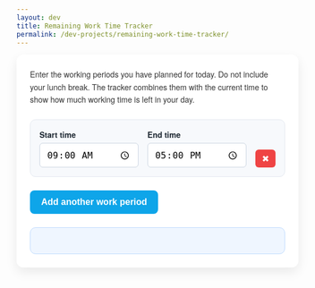 ```yaml
---
layout: dev
title: Remaining Work Time Tracker
permalink: /dev-projects/remaining-work-time-tracker/
---
```


<div class="workday-tracker">
  <p>
    Enter the working periods you have planned for today. Do not include your lunch break. 
    The tracker combines them with the current time to show how much working time is left in your day.
  </p>

  <div id="workday-periods" class="workday-periods" aria-live="polite">
    <div class="period-row">
      <label>
        Start time
        <input type="time" class="time-input start" value="09:00" />
      </label>
      <label>
        End time
        <input type="time" class="time-input end" value="17:00" />
      </label>
      <button type="button" class="remove-period" aria-label="Remove period">✖</button>
    </div>
  </div>

  <button type="button" class="add-period" id="add-period">Add another work period</button>

  <div class="workday-summary">
    <p id="current-time" class="current-time"></p>
    <p id="remaining-time" class="remaining-time"></p>
  </div>
</div>

<style>
.workday-tracker {
  max-width: 720px;
  margin: 0 auto;
  padding: 1.5rem;
  background: #ffffff;
  border-radius: 12px;
  box-shadow: 0 8px 20px rgba(0, 0, 0, 0.08);
  font-family: "Helvetica Neue", Arial, sans-serif;
}

.workday-tracker p {
  margin-top: 0;
  color: #333;
  line-height: 1.6;
}

.workday-periods {
  background: #f7f9fc;
  border-radius: 10px;
  border: 1px solid #e3e8f0;
  padding: 1rem;
  margin: 1.5rem 0;
  display: flex;
  flex-direction: column;
  gap: 1rem;
}

.period-row {
  display: grid;
  grid-template-columns: 1fr 1fr auto;
  gap: 1rem;
  align-items: end;
}

.period-row label {
  display: flex;
  flex-direction: column;
  font-weight: 600;
  color: #1f2933;
}

.time-input {
  margin-top: 0.35rem;
  padding: 0.6rem 0.75rem;
  font-size: 1rem;
  border-radius: 6px;
  border: 1px solid #cbd5e1;
  background-color: #fff;
  transition: border-color 0.2s ease, box-shadow 0.2s ease;
}

.time-input:focus {
  outline: none;
  border-color: #0ea5e9;
  box-shadow: 0 0 0 3px rgba(14, 165, 233, 0.25);
}

.add-period {
  background-color: #0ea5e9;
  color: #fff;
  border: none;
  padding: 0.75rem 1.25rem;
  border-radius: 8px;
  font-size: 1rem;
  font-weight: 600;
  cursor: pointer;
  transition: background-color 0.2s ease, transform 0.2s ease;
}

.add-period:hover {
  background-color: #0284c7;
  transform: translateY(-1px);
}

.remove-period {
  background: #ef4444;
  color: #fff;
  border: none;
  border-radius: 6px;
  font-size: 1rem;
  padding: 0.4rem 0.7rem;
  cursor: pointer;
  transition: background-color 0.2s ease;
}

.remove-period:hover {
  background: #dc2626;
}

.workday-summary {
  margin-top: 1.5rem;
  background: #eff6ff;
  padding: 1rem 1.25rem;
  border-radius: 10px;
  border: 1px solid #bfdbfe;
}

.remaining-time {
  font-size: 1.35rem;
  font-weight: 700;
  color: #1d4ed8;
  margin-bottom: 0.25rem;
}

.current-time {
  font-weight: 600;
  color: #1f2937;
}

@media (max-width: 600px) {
  .workday-tracker {
    padding: 1rem;
  }

  .add-period {
    width: 100%;
  }
}
</style>

<script>
(function () {
  const periodsContainer = document.getElementById("workday-periods");
  const addButton = document.getElementById("add-period");
  const currentTimeEl = document.getElementById("current-time");
  const remainingEl = document.getElementById("remaining-time");

  function createPeriodRow(startValue = "", endValue = "") {
    const row = document.createElement("div");
    row.className = "period-row";
    row.innerHTML = `
      <label>
        Start time
        <input type="time" class="time-input start" value="${startValue}" />
      </label>
      <label>
        End time
        <input type="time" class="time-input end" value="${endValue}" />
      </label>
      <button type="button" class="remove-period" aria-label="Remove period">✖</button>
    `;

    row.querySelector(".remove-period").addEventListener("click", () => {
      row.remove();
      updateRemainingTime();
    });

    return row;
  }

  function parseTime(input) {
    if (!input || !input.value) return null;
    const [hours, minutes] = input.value.split(":").map(Number);
    if (Number.isNaN(hours) || Number.isNaN(minutes)) return null;
    return hours * 60 + minutes;
  }

  function minutesToDuration(totalMinutes) {
    const hours = Math.floor(totalMinutes / 60);
    const minutes = totalMinutes % 60;
    const hText = hours === 1 ? "1 hour" : `${hours} hours`;
    const mText = minutes === 1 ? "1 minute" : `${minutes} minutes`;
    if (hours === 0) return mText;
    if (minutes === 0) return hText;
    return `${hText} and ${mText}`;
  }

  function updateCurrentTime(now) {
    const formatted = now.toLocaleTimeString([], { hour: "2-digit", minute: "2-digit", hour12: true });
    currentTimeEl.textContent = `Current time: ${formatted}`;
  }

  function updateRemainingTime() {
    const now = new Date();
    const nowMinutes = now.getHours() * 60 + now.getMinutes();
    updateCurrentTime(now);

    const rows = Array.from(periodsContainer.querySelectorAll(".period-row"));
    let upcomingMinutes = 0;

    rows.forEach((row) => {
      const start = parseTime(row.querySelector(".start"));
      const end = parseTime(row.querySelector(".end"));
      if (start === null || end === null) return;
      if (end === start) return;

      let minutesRemaining = 0;
      if (end > start) {
        if (nowMinutes <= start) minutesRemaining = end - start;
        else if (nowMinutes < end) minutesRemaining = end - nowMinutes;
      }
      if (minutesRemaining > 0) upcomingMinutes += minutesRemaining;
    });

    if (upcomingMinutes <= 0) {
      remainingEl.textContent = "Your workday is complete. Great job!";
      return;
    }

    remainingEl.textContent = `Time remaining today: ${minutesToDuration(upcomingMinutes)}`;
  }

  periodsContainer.addEventListener("input", updateRemainingTime);
  addButton.addEventListener("click", () => {
    const newRow = createPeriodRow();
    periodsContainer.appendChild(newRow);
    updateRemainingTime();
  });

  updateRemainingTime();
  setInterval(updateRemainingTime, 60000);
})();
</script>

